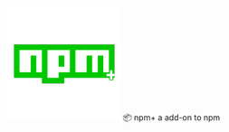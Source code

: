 <img src="https://raw.githubusercontent.com/npmplus/npmplus/master/36697204.png">
📦 npm+ a add-on to npm
